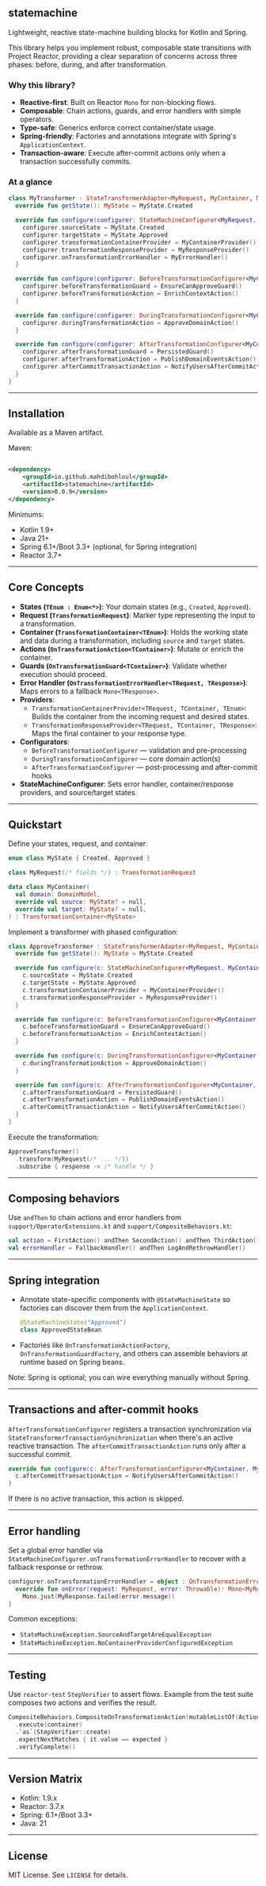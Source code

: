 ## statemachine

Lightweight, reactive state-machine building blocks for Kotlin and Spring.

This library helps you implement robust, composable state transitions with Project Reactor, providing a clear separation
of concerns across three phases: before, during, and after transformation.

### Why this library?

- **Reactive-first**: Built on Reactor `Mono` for non-blocking flows.
- **Composable**: Chain actions, guards, and error handlers with simple operators.
- **Type-safe**: Generics enforce correct container/state usage.
- **Spring-friendly**: Factories and annotations integrate with Spring's `ApplicationContext`.
- **Transaction-aware**: Execute after-commit actions only when a transaction successfully commits.

### At a glance

```kotlin
class MyTransformer : StateTransformerAdapter<MyRequest, MyContainer, MyResponse, MyState>() {
  override fun getState(): MyState = MyState.Created

  override fun configure(configurer: StateMachineConfigurer<MyRequest, MyContainer, MyResponse, MyState>) {
    configurer.sourceState = MyState.Created
    configurer.targetState = MyState.Approved
    configurer.transformationContainerProvider = MyContainerProvider()
    configurer.transformationResponseProvider = MyResponseProvider()
    configurer.onTransformationErrorHandler = MyErrorHandler()
  }

  override fun configure(configurer: BeforeTransformationConfigurer<MyContainer, MyState>) {
    configurer.beforeTransformationGuard = EnsureCanApproveGuard()
    configurer.beforeTransformationAction = EnrichContextAction()
  }

  override fun configure(configurer: DuringTransformationConfigurer<MyContainer, MyState>) {
    configurer.duringTransformationAction = ApproveDomainAction()
  }

  override fun configure(configurer: AfterTransformationConfigurer<MyContainer, MyState>) {
    configurer.afterTransformationGuard = PersistedGuard()
    configurer.afterTransformationAction = PublishDomainEventsAction()
    configurer.afterCommitTransactionAction = NotifyUsersAfterCommitAction()
  }
}
```

---

## Installation

Available as a Maven artifact.

Maven:

```xml

<dependency>
    <groupId>io.github.mahdibohloul</groupId>
    <artifactId>statemachine</artifactId>
    <version>0.0.9</version>
</dependency>
```

Minimums:

- Kotlin 1.9+
- Java 21+
- Spring 6.1+/Boot 3.3+ (optional, for Spring integration)
- Reactor 3.7+

---

## Core Concepts

- **States (`TEnum : Enum<*>`)**: Your domain states (e.g., `Created`, `Approved`).
- **Request (`TransformationRequest`)**: Marker type representing the input to a transformation.
- **Container (`TransformationContainer<TEnum>`)**: Holds the working state and data during a transformation, including
  `source` and `target` states.
- **Actions (`OnTransformationAction<TContainer>`)**: Mutate or enrich the container.
- **Guards (`OnTransformationGuard<TContainer>`)**: Validate whether execution should proceed.
- **Error Handler (`OnTransformationErrorHandler<TRequest, TResponse>`)**: Maps errors to a fallback `Mono<TResponse>`.
- **Providers**:
    - `TransformationContainerProvider<TRequest, TContainer, TEnum>`: Builds the container from the incoming request and
      desired states.
    - `TransformationResponseProvider<TRequest, TContainer, TResponse>`: Maps the final container to your response type.
- **Configurators**:
    - `BeforeTransformationConfigurer` — validation and pre-processing
    - `DuringTransformationConfigurer` — core domain action(s)
    - `AfterTransformationConfigurer` — post-processing and after-commit hooks
- **StateMachineConfigurer**: Sets error handler, container/response providers, and source/target states.

---

## Quickstart

Define your states, request, and container:

```kotlin
enum class MyState { Created, Approved }

class MyRequest(/* fields */) : TransformationRequest

data class MyContainer(
  val domain: DomainModel,
  override val source: MyState? = null,
  override val target: MyState? = null,
) : TransformationContainer<MyState>
```

Implement a transformer with phased configuration:

```kotlin
class ApproveTransformer : StateTransformerAdapter<MyRequest, MyContainer, MyResponse, MyState>() {
  override fun getState(): MyState = MyState.Created

  override fun configure(c: StateMachineConfigurer<MyRequest, MyContainer, MyResponse, MyState>) {
    c.sourceState = MyState.Created
    c.targetState = MyState.Approved
    c.transformationContainerProvider = MyContainerProvider()
    c.transformationResponseProvider = MyResponseProvider()
  }

  override fun configure(c: BeforeTransformationConfigurer<MyContainer, MyState>) {
    c.beforeTransformationGuard = EnsureCanApproveGuard()
    c.beforeTransformationAction = EnrichContextAction()
  }

  override fun configure(c: DuringTransformationConfigurer<MyContainer, MyState>) {
    c.duringTransformationAction = ApproveDomainAction()
  }

  override fun configure(c: AfterTransformationConfigurer<MyContainer, MyState>) {
    c.afterTransformationGuard = PersistedGuard()
    c.afterTransformationAction = PublishDomainEventsAction()
    c.afterCommitTransactionAction = NotifyUsersAfterCommitAction()
  }
}
```

Execute the transformation:

```kotlin
ApproveTransformer()
  .transform(MyRequest(/* ... */))
  .subscribe { response -> /* handle */ }
```

---

## Composing behaviors

Use `andThen` to chain actions and error handlers from `support/OperatorExtensions.kt` and
`support/CompositeBehaviors.kt`:

```kotlin
val action = FirstAction() andThen SecondAction() andThen ThirdAction()
val errorHandler = FallbackHandler() andThen LogAndRethrowHandler()
```

---

## Spring integration

- Annotate state-specific components with `@StateMachineState` so factories can discover them from the
  `ApplicationContext`.
  ```kotlin
  @StateMachineState("Approved")
  class ApprovedStateBean
  ```
- Factories like `OnTransformationActionFactory`, `OnTransformationGuardFactory`, and others can assemble behaviors at
  runtime based on Spring beans.

Note: Spring is optional; you can wire everything manually without Spring.

---

## Transactions and after-commit hooks

`AfterTransformationConfigurer` registers a transaction synchronization via `StateTransformerTransactionSynchronization`
when there's an active reactive transaction. The `afterCommitTransactionAction` runs only after a successful commit.

```kotlin
override fun configure(c: AfterTransformationConfigurer<MyContainer, MyState>) {
  c.afterCommitTransactionAction = NotifyUsersAfterCommitAction()
}
```

If there is no active transaction, this action is skipped.

---

## Error handling

Set a global error handler via `StateMachineConfigurer.onTransformationErrorHandler` to recover with a fallback response
or rethrow.

```kotlin
configurer.onTransformationErrorHandler = object : OnTransformationErrorHandler<MyRequest, MyResponse> {
  override fun onError(request: MyRequest, error: Throwable): Mono<MyResponse> =
    Mono.just(MyResponse.failed(error.message))
}
```

Common exceptions:

- `StateMachineException.SourceAndTargetAreEqualException`
- `StateMachineException.NoContainerProviderConfiguredException`

---

## Testing

Use `reactor-test` `StepVerifier` to assert flows. Example from the test suite composes two actions and verifies the
result.

```kotlin
CompositeBehaviors.CompositeOnTransformationAction(mutableListOf(ActionA(), ActionB()))
  .execute(container)
  .`as`(StepVerifier::create)
  .expectNextMatches { it.value == expected }
  .verifyComplete()
```

---

## Version Matrix

- Kotlin: 1.9.x
- Reactor: 3.7.x
- Spring: 6.1+/Boot 3.3+
- Java: 21

---

## License

MIT License. See `LICENSE` for details.


